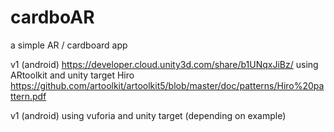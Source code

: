# cardboAR
a simple AR / cardboard app

v1 (android)
https://developer.cloud.unity3d.com/share/b1UNqxJiBz/
using ARtoolkit and unity
target Hiro
https://github.com/artoolkit/artoolkit5/blob/master/doc/patterns/Hiro%20pattern.pdf


v1 (android)
using vuforia and unity
target (depending on example)
